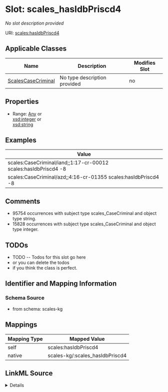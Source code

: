 

# Slot: scales_hasIdbPriscd4


_No slot description provided_





URI: [scales:hasIdbPriscd4](http://schemas.scales-okn.org/rdf/scales#hasIdbPriscd4)



<!-- no inheritance hierarchy -->





## Applicable Classes

| Name | Description | Modifies Slot |
| --- | --- | --- |
| [ScalesCaseCriminal](../classes/ScalesCaseCriminal.md) | No type description provided |  no  |







## Properties

* Range: [Any](../classes/Any.md)&nbsp;or&nbsp;<br />[xsd:integer](http://www.w3.org/2001/XMLSchema#integer)&nbsp;or&nbsp;<br />[xsd:string](http://www.w3.org/2001/XMLSchema#string)






## Examples

| Value |
| --- |
| scales:CaseCriminal/iand;;1:17-cr-00012 scales:hasIdbPriscd4 -8 |
| scales:CaseCriminal/azd;;4:16-cr-01355 scales:hasIdbPriscd4 -8 |

## Comments

* 95754 occurrences with subject type scales_CaseCriminal and object type string.
* 15828 occurrences with subject type scales_CaseCriminal and object type integer.

## TODOs

* TODO -- Todos for this slot go here
* or you can delete the todos
* if you think the class is perfect.

## Identifier and Mapping Information







### Schema Source


* from schema: scales-kg




## Mappings

| Mapping Type | Mapped Value |
| ---  | ---  |
| self | scales:hasIdbPriscd4 |
| native | scales-kg/:scales_hasIdbPriscd4 |




## LinkML Source

<details>
```yaml
name: scales_hasIdbPriscd4
description: No slot description provided
todos:
- TODO -- Todos for this slot go here
- or you can delete the todos
- if you think the class is perfect.
comments:
- 95754 occurrences with subject type scales_CaseCriminal and object type string.
- 15828 occurrences with subject type scales_CaseCriminal and object type integer.
examples:
- value: scales:CaseCriminal/iand;;1:17-cr-00012 scales:hasIdbPriscd4 -8
- value: scales:CaseCriminal/azd;;4:16-cr-01355 scales:hasIdbPriscd4 -8
from_schema: scales-kg
rank: 1000
slot_uri: scales:hasIdbPriscd4
alias: scales_hasIdbPriscd4
domain_of:
- scales_CaseCriminal
range: Any
any_of:
- range: integer
- range: string

```
</details>